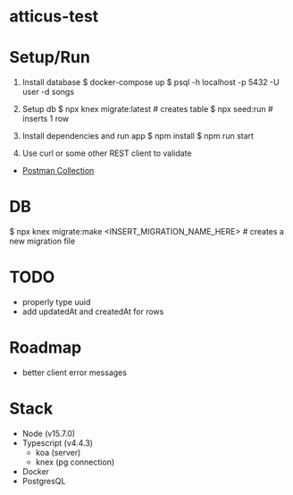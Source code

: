 # atticus-test

# Setup/Run
1. Install database
$ docker-compose up
$ psql -h localhost -p 5432 -U user -d songs

2. Setup db
$ npx knex migrate:latest # creates table
$ npx seed:run # inserts 1 row

3. Install dependencies and run app
$ npm install
$ npm run start

4. Use curl or some other REST client to validate
- [Postman Collection](https://www.getpostman.com/collections/3ee6bfd2e22b05eda13b)

# DB
$ npx knex migrate:make <INSERT_MIGRATION_NAME_HERE> # creates a new migration file

# TODO
- properly type uuid
- add updatedAt and createdAt for rows

# Roadmap
- better client error messages

# Stack
- Node (v15.7.0)
- Typescript (v4.4.3)
  - koa (server)
  - knex (pg connection)
- Docker
- PostgresQL